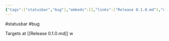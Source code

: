 ```yaml
---
{"tags":["statusbar","bug"],"embeds":[],"links":["Release 0.1.0.md"],"uuid":"c5feb1c2-261c-4d56-8a84-4a4953a99c41","todos":{"done":[],"pending":[]}}
---
```

#statusbar #bug

Targets at [[Release 0.1.0.md]]
w